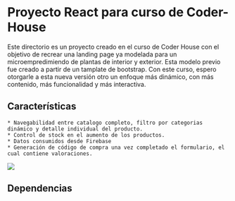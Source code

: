 # Proyecto React para curso de Coder-House

Este directorio es un proyecto creado en el curso de Coder House con el objetivo de recrear una landing page ya modelada para un microempredimiendo de plantas de interior y exterior. Esta modelo previo fue creado a partir de un tamplate de bootstrap. Con este curso, espero  otorgarle a esta nueva versión otro un enfoque más dinámico, con más contenido, más funcionalidad y más interactiva. 



## Características
    * Navegabilidad entre catalogo completo, filtro por categorias dinámico y detalle individual del producto.
    * Control de stock en el aumento de los productos.
    * Datos consumidos desde Firebase
    * Generación de código de compra una vez completado el formulario, el cual contiene valoraciones.

![](https://github.com/JuanPabloSimon/Proyecto-React/blob/master/src/componets/assets/ViveroSimon.mp4f?raw=true")





## Dependencias 

